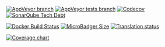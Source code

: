 [![AppVeyor branch](https://img.shields.io/appveyor/ci/j2ghz/hggm/master.svg)](https://ci.appveyor.com/project/j2ghz/hggm)
[![AppVeyor tests branch](https://img.shields.io/appveyor/tests/j2ghz/hggm/master.svg)](https://ci.appveyor.com/project/j2ghz/hggm/build/tests)
[![Codecov](https://img.shields.io/codecov/c/github/easv-d16-JSLM/HGGM/master.svg)](https://codecov.io/gh/easv-d16-JSLM/HGGM)
[![SonarQube Tech Debt](https://sonarcloud.io/api/project_badges/measure?project=HGGM&metric=sqale_index)](https://sonarcloud.io/dashboard?id=HGGM)

[![Docker Build Status](https://img.shields.io/docker/build/j2ghz/hggm.svg)](https://hub.docker.com/r/j2ghz/hggm/builds/)
[![MicroBadger Size](https://img.shields.io/microbadger/image-size/j2ghz/hggm.svg)](https://microbadger.com/images/j2ghz/hggm)
[![Translation status](https://weblate.417rct.org/widgets/hggm/-/svg-badge.svg)](https://weblate.417rct.org/engage/hggm/?utm_source=widget)

[![Coverage chart](https://codecov.io/gh/easv-d16-JSLM/HGGM/branch/master/graphs/sunburst.svg)](https://codecov.io/gh/easv-d16-JSLM/HGGM)
